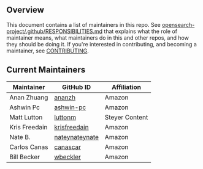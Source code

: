 ## Overview

This document contains a list of maintainers in this repo. See [opensearch-project/.github/RESPONSIBILITIES.md](https://github.com/opensearch-project/.github/blob/main/RESPONSIBILITIES.md#maintainer-responsibilities) that explains what the role of maintainer means, what maintainers do in this and other repos, and how they should be doing it. If you're interested in contributing, and becoming a maintainer, see [CONTRIBUTING](CONTRIBUTING.md).

## Current Maintainers

| Maintainer    | GitHub ID                                           | Affiliation    |
| ------------- | --------------------------------------------------- | -------------- |
| Anan Zhuang   | [ananzh](https://github.com/ananzh)                 | Amazon         |
| Ashwin Pc     | [ashwin-pc](https://github.com/ashwin-pc)           | Amazon         |
| Matt Lutton   | [luttonm](https://github.com/luttonm)               | Steyer Content |
| Kris Freedain | [krisfreedain](https://github.com/krisfreedain)     | Amazon         |
| Nate B.       | [nateynateynate](https://github.com/nateynateynate) | Amazon         |
| Carlos Canas  | [canascar](https://github.com/canascar)             | Amazon         |
| Bill Becker   | [wbeckler](https://github.com/wbeckler)             | Amazon         |
